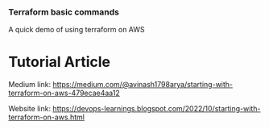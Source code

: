 ### Terraform basic commands

A quick demo of using terraform on AWS

# Tutorial Article

Medium link: https://medium.com/@avinash1798arya/starting-with-terraform-on-aws-479ecae4aa12

Website link: https://devops-learnings.blogspot.com/2022/10/starting-with-terraform-on-aws.html


